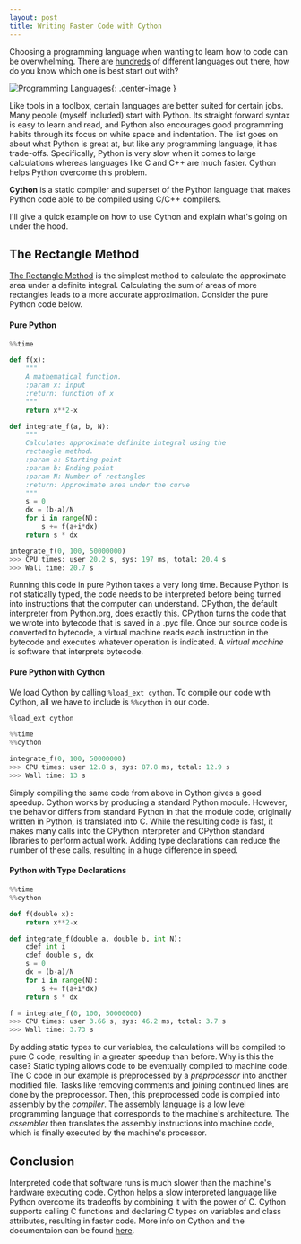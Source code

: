 ```yaml
---  
layout: post  
title: Writing Faster Code with Cython  
---  
```


Choosing a programming language when wanting to learn how to code can be overwhelming. There are [hundreds](https://en.wikipedia.org/wiki/List_of_programming_languages) of different languages out there, how do you know which one is best start out with?  

![Programming Languages](https://zachheick.github.io/images/programming_languages.jpg){: .center-image }  

Like tools in a toolbox, certain languages are better suited for certain jobs. Many people (myself included) start with Python. Its straight forward syntax is easy to learn and read, and Python also encourages good programming habits through its focus on white space and indentation. The list goes on about what Python is great at, but like any programming language, it has trade-offs. Specifically, Python is very slow when it comes to large calculations whereas languages like C and C++ are much faster. Cython helps Python overcome this problem. 

**Cython** is a static compiler and superset of the Python language that makes Python code able to be compiled using C/C++ compilers.  

I'll give a quick example on how to use Cython and explain what's going on under the hood.  

## The Rectangle Method  

[The Rectangle Method](http://www.mathcs.emory.edu/~cheung/Courses/170/Syllabus/07/rectangle-method.html) is the simplest method to calculate the approximate area under a definite integral. Calculating the sum of areas of more rectangles leads to a more accurate approximation. Consider the pure Python code below.

#### Pure Python  

```python
%%time

def f(x):
    """
    A mathematical function.
    :param x: input
    :return: function of x
    """
    return x**2-x

def integrate_f(a, b, N):
    """
    Calculates approximate definite integral using the
    rectangle method.
    :param a: Starting point
    :param b: Ending point
    :param N: Number of rectangles
    :return: Approximate area under the curve
    """
    s = 0
    dx = (b-a)/N
    for i in range(N):
        s += f(a+i*dx)
    return s * dx

integrate_f(0, 100, 50000000)
>>> CPU times: user 20.2 s, sys: 197 ms, total: 20.4 s
>>> Wall time: 20.7 s
```  

Running this code in pure Python takes a very long time. Because Python is not statically typed, the code needs to be interpreted before being turned into instructions that the computer can understand. CPython, the default interpreter from Python.org, does exactly this. CPython turns the code that we wrote into bytecode that is saved in a .pyc file. Once our source code is converted to bytecode, a virtual machine reads each instruction in the bytecode and executes whatever operation is indicated. A *virtual* *machine* is software that interprets bytecode.  

#### Pure Python with Cython  

We load Cython by calling `%load_ext cython`. To compile our code with Cython, all we have to include is `%%cython` in our code.  

```python
%load_ext cython 

%%time
%%cython

integrate_f(0, 100, 50000000)
>>> CPU times: user 12.8 s, sys: 87.8 ms, total: 12.9 s
>>> Wall time: 13 s
```

Simply compiling the same code from above in Cython gives a good speedup. Cython works by producing a standard Python module. However, the behavior differs from standard Python in that the module code, originally written in Python, is translated into C. While the resulting code is fast, it makes many calls into the CPython interpreter and CPython standard libraries to perform actual work. Adding type declarations can reduce the number of these calls, resulting in a huge difference in speed.  

#### Python with Type Declarations  

```python
%%time
%%cython

def f(double x):
    return x**2-x

def integrate_f(double a, double b, int N):
    cdef int i
    cdef double s, dx
    s = 0
    dx = (b-a)/N
    for i in range(N):
        s += f(a+i*dx)
    return s * dx

f = integrate_f(0, 100, 50000000)
>>> CPU times: user 3.66 s, sys: 46.2 ms, total: 3.7 s
>>> Wall time: 3.73 s
``` 

By adding static types to our variables, the calculations will be compiled to pure C code, resulting in a greater speedup than before. Why is this the case? Static typing allows code to be eventually compiled to machine code. The C code in our example is preprocessed by a *preprocessor* into another modified file. Tasks like removing comments and joining continued lines are done by the preprocessor. Then, this preprocessed code is compiled into assembly by the *compiler*. The assembly language is a low level programming language that corresponds to the machine's architecture. The *assembler* then translates the assembly instructions into machine code, which is finally executed by the machine's processor.   

## Conclusion  

Interpreted code that software runs is much slower than the machine's hardware executing code. Cython helps a slow interpreted language like Python overcome its tradeoffs by combining it with the power of C. Cython supports calling C functions and declaring C types on variables and class attributes, resulting in faster code. More info on Cython and the documentaion can be found [here](http://cython.org/).

 

